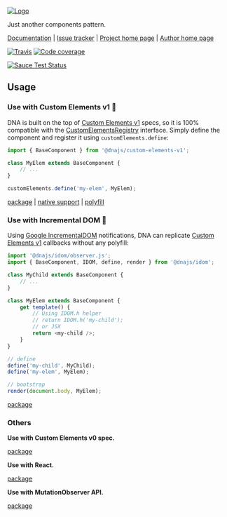 [![Logo](https://cdn.rawgit.com/Chialab/dna/next/logo.svg)](http://dna.chialab.io)

Just another components pattern.

[Documentation](http://dna.chialab.io/docs) | [Issue tracker](https://github.com/Chialab/dna/issues) | [Project home page](http://dna.chialab.io) | [Author home page](http://www.chialab.com)

[![Travis](https://img.shields.io/travis/Chialab/dna.svg?maxAge=2592000)](https://travis-ci.org/Chialab/dna)
[![Code coverage](https://codecov.io/gh/Chialab/dna/branch/next/graph/badge.svg)](https://codecov.io/gh/Chialab/dna/branch/next)

[![Sauce Test Status](https://saucelabs.com/browser-matrix/chialab-sl-012.svg)](https://saucelabs.com/u/chialab-sl-012)

## Usage

### Use with Custom Elements v1 🚀

DNA is built on the top of [Custom Elements v1](https://www.w3.org/TR/custom-elements/) specs, so it is 100% compatible with the [CustomElementsRegistry](https://www.w3.org/TR/custom-elements/#custom-elements-api) interface. Simply define the component and register it using `customElements.define`:
```js
import { BaseComponent } from '@dnajs/custom-elements-v1';

class MyElem extends BaseComponent {
    // ...
}

customElements.define('my-elem', MyElem);
```

[package](./packages/dna-custom-elements-v1/) |
[native support](http://caniuse.com/#feat=custom-elementsv1) |
[polyfill](https://github.com/webcomponents/custom-elements/)


### Use with Incremental DOM 🌟

Using [Google IncrementalDOM](https://github.com/google/incremental-dom) notifications, DNA can replicate [Custom Elements v1](https://www.w3.org/TR/custom-elements/) callbacks without any polyfill:

```js
import '@dnajs/idom/observer.js';
import { BaseComponent, IDOM, define, render } from '@dnajs/idom';

class MyChild extends BaseComponent {
    // ...
}

class MyElem extends BaseComponent {
    get template() {
        // Using IDOM.h helper
        // return IDOM.h('my-child');
        // or JSX
        return <my-child />;
    }
}

// define
define('my-child', MyChild);
define('my-elem', MyElem);

// bootstrap
render(document.body, MyElem);
```

[package](./packages/dna-idom/)

### Others

**Use with Custom Elements v0 spec.**

[package](./packages/dna-custom-elements-v0/)

**Use with React.**

[package](./packages/dna-react/)

**Use with MutationObserver API.**

[package](./packages/dna-mutation/)
